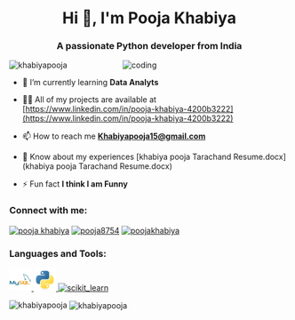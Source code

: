 <h1 align="center">Hi 👋, I'm Pooja Khabiya</h1>
<h3 align="center">A passionate Python developer from India</h3>

<img align="right" alt="coding" width="300" src="https://media1.giphy.com/media/LaVp0AyqR5bGsC5Cbm/200w.gif?cid=790b7611zjecoj42ieyu9nqyd6hmtboh2gozk2ecu5ccuycm&ep=v1_gifs_search&rid=200w.gif&ct=g">

<p align="left"> <img src="https://komarev.com/ghpvc/?username=khabiyapooja&label=Profile%20views&color=0e75b6&style=flat" alt="khabiyapooja" /> </p>

- 🌱 I’m currently learning **Data Analyts**

- 👨‍💻 All of my projects are available at [https://www.linkedin.com/in/pooja-khabiya-4200b3222](https://www.linkedin.com/in/pooja-khabiya-4200b3222)

- 📫 How to reach me **Khabiyapooja15@gmail.com**

- 📄 Know about my experiences [khabiya pooja Tarachand Resume.docx](khabiya pooja Tarachand Resume.docx)

- ⚡ Fun fact **I think I am Funny**

<h3 align="left">Connect with me:</h3>
<p align="left">
<a href="https://linkedin.com/in/pooja khabiya" target="blank"><img align="center" src="https://raw.githubusercontent.com/rahuldkjain/github-profile-readme-generator/master/src/images/icons/Social/linked-in-alt.svg" alt="pooja khabiya" height="30" width="40" /></a>
<a href="https://kaggle.com/pooja8754" target="blank"><img align="center" src="https://raw.githubusercontent.com/rahuldkjain/github-profile-readme-generator/master/src/images/icons/Social/kaggle.svg" alt="pooja8754" height="30" width="40" /></a>
<a href="https://www.youtube.com/c/poojakhabiya" target="blank"><img align="center" src="https://raw.githubusercontent.com/rahuldkjain/github-profile-readme-generator/master/src/images/icons/Social/youtube.svg" alt="poojakhabiya" height="30" width="40" /></a>
</p>

<h3 align="left">Languages and Tools:</h3>
<p align="left"> <a href="https://www.mysql.com/" target="_blank" rel="noreferrer"> <img src="https://raw.githubusercontent.com/devicons/devicon/master/icons/mysql/mysql-original-wordmark.svg" alt="mysql" width="40" height="40"/> </a> <a href="https://www.python.org" target="_blank" rel="noreferrer"> <img src="https://raw.githubusercontent.com/devicons/devicon/master/icons/python/python-original.svg" alt="python" width="40" height="40"/> </a> <a href="https://scikit-learn.org/" target="_blank" rel="noreferrer"> <img src="https://upload.wikimedia.org/wikipedia/commons/0/05/Scikit_learn_logo_small.svg" alt="scikit_learn" width="40" height="40"/> </a> </p>

<p><img align="left" src="https://github-readme-stats.vercel.app/api/top-langs?username=khabiyapooja&show_icons=true&locale=en&layout=compact" alt="khabiyapooja" /></p>

<p>&nbsp;<img align="center" src="https://github-readme-stats.vercel.app/api?username=khabiyapooja&show_icons=true&locale=en" alt="khabiyapooja" /></p>
</p>
